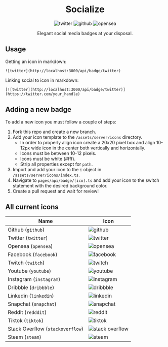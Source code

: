 
<h1 align="center">Socialize</h1>

<p align="center">
  <span><img src="http://localhost:3000/api/badge/twitter" alt="twitter" /></span>
  <span><img src="http://localhost:3000/api/badge/github" alt="github" /></span>
  <span><img src="http://localhost:3000/api/badge/opensea" alt="opensea" /></span>
</p>


<p align="center">Elegant social media badges at your disposal. </p>

<h2 id="usage">Usage</h2>

Getting an icon in markdown:

```
![twitter](http://localhost:3000/api/badge/twitter)
```

Linking social to icon in markdown:

```
[![twitter](http://localhost:3000/api/badge/twitter)](https://twitter.com/your_handle)
```

<h2 id="adding-a-new-badge">Adding a new badge</h2>

To add a new icon you must follow a couple of steps:

1. Fork this repo and create a new branch.
2. Add your icon template to the `/assets/server/icons` directory.
   - In order to properly align icon create a 20x20 pixel box and align 10-12px wide icon in the center both vertically and horizontally.
   - Icons must be between 10-12 pixels.
   - Icons must be white (#fff).
   - Strip all properties except for `path`.
3. Import and add your icon to the `i` object in `/assets/server/icons/index.ts`.
4. Navigate to `pages/api/badge/[ico].ts` and add your icon to the switch statement with the desired background color.
5. Create a pull request and wait for review!

<h2 id="all-current-icons">All current icons</h2>

| Name                             | Icon                                                             |
| -------------------------------- | ---------------------------------------------------------------- |
| Github (`github`)                | ![github](http://localhost:3000/api/badge/github)                |
| Twitter (`twitter`)              | ![twitter](http://localhost:3000/api/badge/twitter)              |
| Opensea (`opensea`)              | ![opensea](http://localhost:3000/api/badge/opensea)              |
| Facebook (`facebook`)            | ![facebook](http://localhost:3000/api/badge/facebook)            |
| Twitch (`twitch`)                | ![twitch](http://localhost:3000/api/badge/twitch)                |
| Youtube (`youtube`)              | ![youtube](http://localhost:3000/api/badge/youtube)              |
| Instagram (`instagram`)          | ![instagram](http://localhost:3000/api/badge/instagram)          |
| Dribbble (`dribbble`)            | ![dribbble](http://localhost:3000/api/badge/dribbble)            |
| Linkedin (`linkedin`)            | ![linkedin](http://localhost:3000/api/badge/linkedin)            |
| Snapchat (`snapchat`)            | ![snapchat](http://localhost:3000/api/badge/snapchat)            |
| Reddit (`redddit`)               | ![reddit](http://localhost:3000/api/badge/reddit)                |
| Tiktok (`tiktok`)                | ![tiktok](http://localhost:3000/api/badge/tiktok)                |
| Stack Overflow (`stackoverflow`) | ![stack overflow](http://localhost:3000/api/badge/stackoverflow) |
| Steam (`steam`)                  | ![steam](http://localhost:3000/api/badge/steam)                  |
